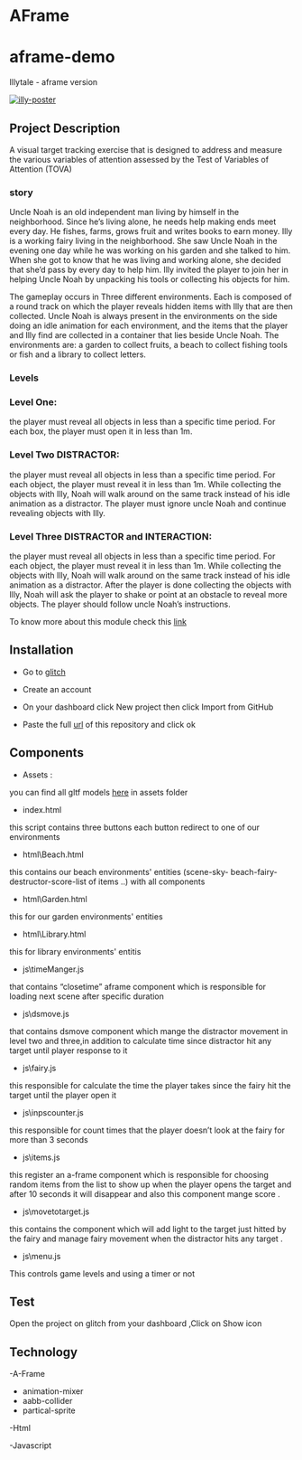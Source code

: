 # AFrame
# aframe-demo
Illytale  - aframe version


<a href="https://giphy.com/"><img src="https://media.giphy.com/media/sPLvCsgHmeRORpXqEB/giphy.gif" alt="illy-poster" border="0"></a>



## Project Description
 
A visual target tracking exercise that is designed to address and measure the various variables of attention assessed by the Test of Variables of Attention (TOVA)

### story
Uncle Noah is an old independent man living by himself in the neighborhood. Since he’s living alone, he needs help making ends meet every day. He fishes, farms, grows fruit and writes books to earn money. Illy is a working fairy living in the neighborhood. She saw Uncle Noah in the evening one day while he was working on his garden and she talked to him. When she got to know that he was living and working alone, she decided that she’d pass by every day to help him. Illy invited the player to join her in helping Uncle Noah by unpacking his tools or collecting his objects for him.

The gameplay occurs in Three different environments. Each is composed of a round track on which the player reveals hidden items with Illy that are then collected. Uncle Noah is always present in the environments on the side doing an idle animation for each environment, and the items that the player and Illy find are collected in a container that lies beside Uncle Noah.
The environments are: a garden to collect fruits, a beach to collect fishing tools or fish and a library to collect letters.
### Levels
###  Level One: 
 the player must reveal all objects in less than a specific time period. For each box, the player must open it in less than 1m.
 
###  Level Two DISTRACTOR:
 the player must reveal all objects in less than a specific time period. For each object, the player must reveal it in less than 1m. While collecting the objects with Illy, Noah will walk around on the same track instead of his idle animation as a distractor. The player must ignore uncle Noah and continue revealing objects with Illy.
 
 
 ###	Level Three DISTRACTOR and INTERACTION:
 the player must reveal all objects in less than a specific time period. For each object, the player must reveal it in less than 1m. While collecting the objects with Illy, Noah will walk around on the same track instead of his idle animation as a distractor. After the player is done collecting the objects with Illy, Noah will ask the player to shake or point at an obstacle to reveal more objects. The player should follow uncle Noah’s instructions.
 
To know more about this module check this [link](https://drive.google.com/file/d/1Bl0U1to2vOZ4wd83phxHcwpTrgiWfMjf/view?usp=sharing)

## Installation



* Go to [glitch](https://glitch.com/)
 
* Create an account

* On your dashboard click New project then click Import from GitHub

* Paste the full [url](https://github.com/vrapeutic/AFrame.git) of this repository and click ok

## Components

*  Assets :

you can find all gltf models [here](https://glitch.com/edit/#!/truth-elated-ocicat?path=assets%3A1%3A0) in assets folder

* index.html 

this script contains three buttons each button redirect to one of our environments

* html\Beach.html 

this contains our beach environments' entities (scene-sky- beach-fairy-destructor-score-list of items ..) with all components

* html\Garden.html

this for our garden environments' entities

* html\Library.html 

this for library environments' entitis

* js\timeManger.js 

that contains “closetime” aframe component which is responsible for loading next scene after specific duration

* js\dsmove.js 

that contains dsmove component which mange the distractor movement in level two and three,in addition to calculate time since distractor hit any target until player response to it

* js\fairy.js 

this responsible for calculate the time the player takes since the fairy hit the target until the player open it

* js\inpscounter.js 

this responsible for count times that the player doesn’t look at the fairy for more than 3 seconds

* js\items.js 

this register an a-frame component which is responsible for choosing random items from the list to show up when the player opens the target and after 10 seconds it will disappear and also this component mange score .

* js\movetotarget.js 

this contains the component which will add light to the target just hitted by the fairy and manage fairy movement when the distractor hits any target .

* js\menu.js

This controls game levels and using a timer or not

## Test 


Open the project on glitch from your dashboard ,Click on Show icon 

## Technology

-A-Frame

* animation-mixer
* aabb-collider
* partical-sprite

-Html 

-Javascript 
